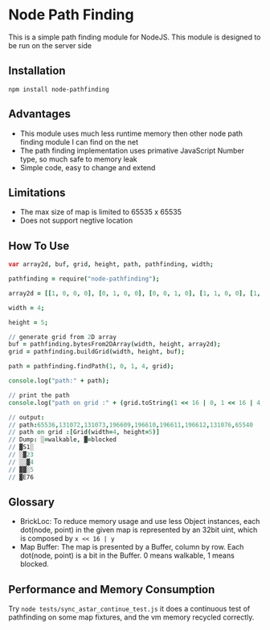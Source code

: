 # Node Path Finding

This is a simple path finding module for NodeJS.
This module is designed to be run on the server side

## Installation

```
npm install node-pathfinding
```

## Advantages
- This module uses much less runtime memory then other node path finding module I can find on the net
- The path finding implementation uses primative JavaScript Number type, so much safe to memory leak
- Simple code, easy to change and extend

## Limitations
- The max size of map is limited to 65535 x 65535
- Does not support negtive location

## How To Use

```coffee
var array2d, buf, grid, height, path, pathfinding, width;

pathfinding = require("node-pathfinding");

array2d = [[1, 0, 0, 0], [0, 1, 0, 0], [0, 0, 1, 0], [1, 1, 0, 0], [1, 0, 0, 0]];

width = 4;

height = 5;

// generate grid from 2D array
buf = pathfinding.bytesFrom2DArray(width, height, array2d);
grid = pathfinding.buildGrid(width, height, buf);

path = pathfinding.findPath(1, 0, 1, 4, grid);

console.log("path:" + path);

// print the path
console.log("path on grid :" + (grid.toString(1 << 16 | 0, 1 << 16 | 4, path)));

// output:
// path:65536,131072,131073,196609,196610,196611,196612,131076,65540
// path on grid :[Grid(width=4, height=5)]
// Dump: ░=walkable, ▓=blocked
// ▓S1░
// ░▓23
// ░░▓4
// ▓▓░5
// ▓E76

```

## Glossary
- BrickLoc: To reduce memory usage and use less Object instances, each dot(node, point) in the given map is represented by an 32bit uint, which is composed by ` x << 16 | y `
- Map Buffer: The map is presented by a Buffer, column by row. Each dot(node, point) is a bit in the Buffer. 0 means walkable, 1 means blocked.

## Performance and Memory Consumption

Try ```node tests/sync_astar_continue_test.js```
it does a continuous test of pathfinding on some map fixtures, and the vm memory recycled correctly.



